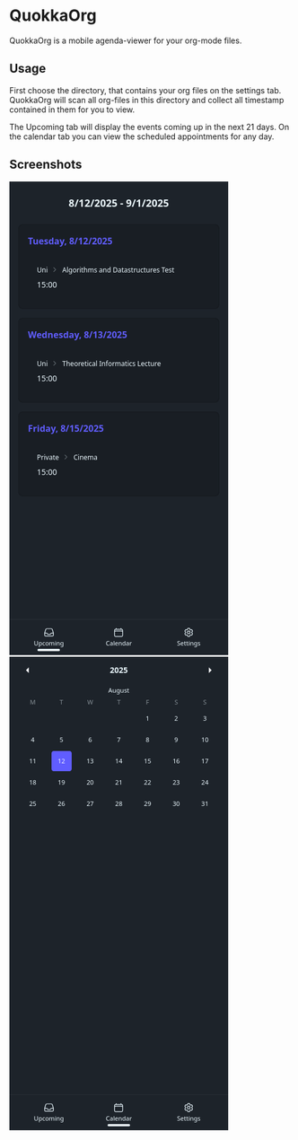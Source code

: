 # QuokkaOrg

QuokkaOrg is a mobile agenda-viewer for your org-mode files.

## Usage

First choose the directory, that contains your org files on the settings tab. QuokkaOrg will scan all org-files in this directory and collect all timestamp contained in them for you to view.

The Upcoming tab will display the events coming up in the next 21 days. On the calendar tab you can view the scheduled appointments for any day.

## Screenshots

![Upcoming Page](./.github/UpcomingView.png) ![Calendar Page](./.github/CalendarView.png)
